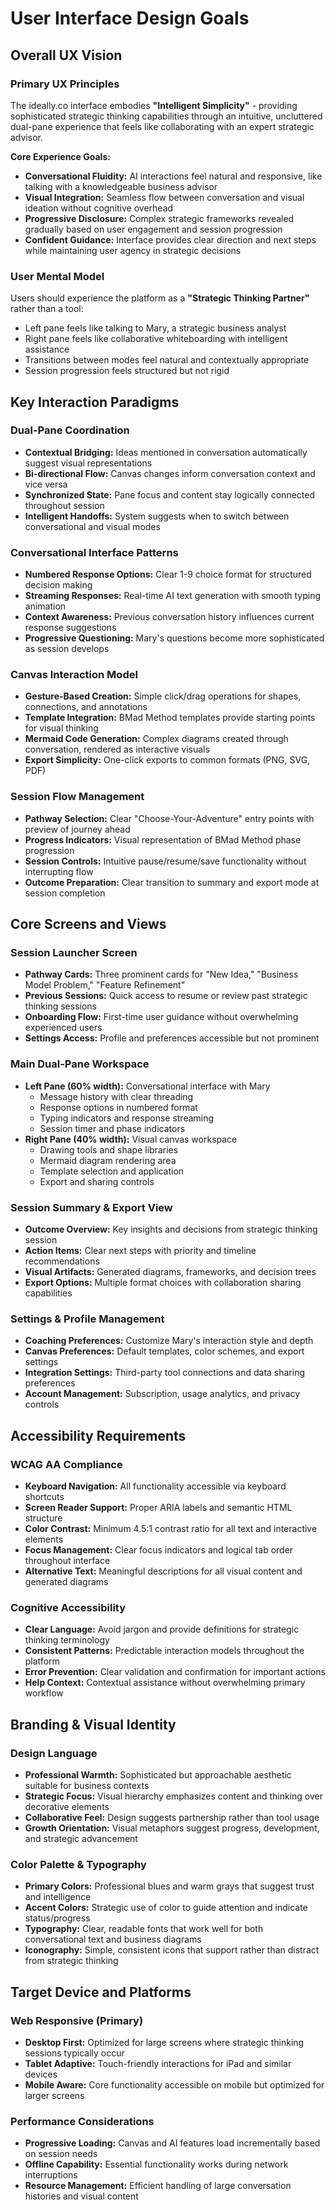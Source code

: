 # User Interface Design Goals

## Overall UX Vision

### Primary UX Principles
The ideally.co interface embodies **"Intelligent Simplicity"** - providing sophisticated strategic thinking capabilities through an intuitive, uncluttered dual-pane experience that feels like collaborating with an expert strategic advisor.

**Core Experience Goals:**
- **Conversational Fluidity:** AI interactions feel natural and responsive, like talking with a knowledgeable business advisor
- **Visual Integration:** Seamless flow between conversation and visual ideation without cognitive overhead
- **Progressive Disclosure:** Complex strategic frameworks revealed gradually based on user engagement and session progression
- **Confident Guidance:** Interface provides clear direction and next steps while maintaining user agency in strategic decisions

### User Mental Model
Users should experience the platform as a **"Strategic Thinking Partner"** rather than a tool:
- Left pane feels like talking to Mary, a strategic business analyst
- Right pane feels like collaborative whiteboarding with intelligent assistance
- Transitions between modes feel natural and contextually appropriate
- Session progression feels structured but not rigid

## Key Interaction Paradigms

### Dual-Pane Coordination
- **Contextual Bridging:** Ideas mentioned in conversation automatically suggest visual representations
- **Bi-directional Flow:** Canvas changes inform conversation context and vice versa
- **Synchronized State:** Pane focus and content stay logically connected throughout session
- **Intelligent Handoffs:** System suggests when to switch between conversational and visual modes

### Conversational Interface Patterns
- **Numbered Response Options:** Clear 1-9 choice format for structured decision making
- **Streaming Responses:** Real-time AI text generation with smooth typing animation
- **Context Awareness:** Previous conversation history influences current response suggestions
- **Progressive Questioning:** Mary's questions become more sophisticated as session develops

### Canvas Interaction Model
- **Gesture-Based Creation:** Simple click/drag operations for shapes, connections, and annotations
- **Template Integration:** BMad Method templates provide starting points for visual thinking
- **Mermaid Code Generation:** Complex diagrams created through conversation, rendered as interactive visuals
- **Export Simplicity:** One-click exports to common formats (PNG, SVG, PDF)

### Session Flow Management
- **Pathway Selection:** Clear "Choose-Your-Adventure" entry points with preview of journey ahead
- **Progress Indicators:** Visual representation of BMad Method phase progression
- **Session Controls:** Intuitive pause/resume/save functionality without interrupting flow
- **Outcome Preparation:** Clear transition to summary and export mode at session completion

## Core Screens and Views

### Session Launcher Screen
- **Pathway Cards:** Three prominent cards for "New Idea," "Business Model Problem," "Feature Refinement"
- **Previous Sessions:** Quick access to resume or review past strategic thinking sessions
- **Onboarding Flow:** First-time user guidance without overwhelming experienced users
- **Settings Access:** Profile and preferences accessible but not prominent

### Main Dual-Pane Workspace
- **Left Pane (60% width):** Conversational interface with Mary
  - Message history with clear threading
  - Response options in numbered format
  - Typing indicators and response streaming
  - Session timer and phase indicators
- **Right Pane (40% width):** Visual canvas workspace
  - Drawing tools and shape libraries
  - Mermaid diagram rendering area
  - Template selection and application
  - Export and sharing controls

### Session Summary & Export View
- **Outcome Overview:** Key insights and decisions from strategic thinking session
- **Action Items:** Clear next steps with priority and timeline recommendations
- **Visual Artifacts:** Generated diagrams, frameworks, and decision trees
- **Export Options:** Multiple format choices with collaboration sharing capabilities

### Settings & Profile Management
- **Coaching Preferences:** Customize Mary's interaction style and depth
- **Canvas Preferences:** Default templates, color schemes, and export settings
- **Integration Settings:** Third-party tool connections and data sharing preferences
- **Account Management:** Subscription, usage analytics, and privacy controls

## Accessibility Requirements

### WCAG AA Compliance
- **Keyboard Navigation:** All functionality accessible via keyboard shortcuts
- **Screen Reader Support:** Proper ARIA labels and semantic HTML structure
- **Color Contrast:** Minimum 4.5:1 contrast ratio for all text and interactive elements
- **Focus Management:** Clear focus indicators and logical tab order throughout interface
- **Alternative Text:** Meaningful descriptions for all visual content and generated diagrams

### Cognitive Accessibility
- **Clear Language:** Avoid jargon and provide definitions for strategic thinking terminology
- **Consistent Patterns:** Predictable interaction models throughout the platform
- **Error Prevention:** Clear validation and confirmation for important actions
- **Help Context:** Contextual assistance without overwhelming primary workflow

## Branding & Visual Identity

### Design Language
- **Professional Warmth:** Sophisticated but approachable aesthetic suitable for business contexts
- **Strategic Focus:** Visual hierarchy emphasizes content and thinking over decorative elements
- **Collaborative Feel:** Design suggests partnership rather than tool usage
- **Growth Orientation:** Visual metaphors suggest progress, development, and strategic advancement

### Color Palette & Typography
- **Primary Colors:** Professional blues and warm grays that suggest trust and intelligence
- **Accent Colors:** Strategic use of color to guide attention and indicate status/progress
- **Typography:** Clear, readable fonts that work well for both conversational text and business diagrams
- **Iconography:** Simple, consistent icons that support rather than distract from strategic thinking

## Target Device and Platforms

### Web Responsive (Primary)
- **Desktop First:** Optimized for large screens where strategic thinking sessions typically occur
- **Tablet Adaptive:** Touch-friendly interactions for iPad and similar devices
- **Mobile Aware:** Core functionality accessible on mobile but optimized for larger screens

### Performance Considerations
- **Progressive Loading:** Canvas and AI features load incrementally based on session needs
- **Offline Capability:** Essential functionality works during network interruptions
- **Resource Management:** Efficient handling of large conversation histories and visual content